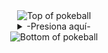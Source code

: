 <div align="center">

<!-- Pokeball superior -->
<img src="https://user-images.githubusercontent.com/44261381/209363264-ac854d3c-2cc2-44c4-928e-8a08d1013f46.png" alt="Top of pokeball" />

<details>
<summary>-Presiona aquí-</summary>
<div align="center">

  <details>
  <summary>-Acerca de mí-</summary>
  <div>
    <p align="center">

    Mi nombre es Gian Saavedra
    

    </p>
  </div>
  </details>

  <details>
  <summary>-Tools-</summary>
  <div>
    <p style="display: inline-block;" align="center">

    <kbd>
      <kbd>Programming Languages</kbd><br><br>
      <img width="30px" src="https://cdn.jsdelivr.net/gh/devicons/devicon/icons/python/python-original.svg" /> 
      <img width="30px" src="https://cdn.jsdelivr.net/gh/devicons/devicon/icons/cplusplus/cplusplus-original.svg" /> 
      <img width="30px" src="https://cdn.jsdelivr.net/gh/devicons/devicon/icons/java/java-plain.svg" /> 
      <img width="30px" src="https://cdn.jsdelivr.net/gh/devicons/devicon/icons/javascript/javascript-original.svg" /> 
    </kbd>

    <!-- Aquí agregas el resto de tus íconos -->

    </p>
  </div>
  </details>

</div>
</details>

<!-- Pokeball inferior -->
<img src="https://user-images.githubusercontent.com/44261381/209363271-905d2a5e-8a18-44c0-a450-45dddd4d5036.png" alt="Bottom of pokeball" />

</div>
